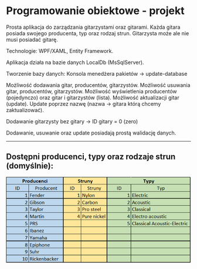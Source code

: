 # Programowanie obiektowe - projekt

Prosta aplikacja do zarządzania gitarzystami oraz gitarami. Każda gitara posiada swojego producenta, typ oraz rodzaj strun. Gitarzysta może ale nie musi posiadać gitarę.

Technologie: WPF/XAML, Entity Framework.

Aplikacja działa na bazie danych LocalDb (MsSqlServer).

Tworzenie bazy danych: Konsola menedżera pakietów -> update-database

Możliwość dodawania gitar, producentów, gitarzystów.
Możliwość usuwania gitar, producentów, gitarzystów.
Możliwość wyświetlenia producentów (pojedynczo) oraz gitar i gitarzystów (lista).
Możliwość aktualizacji gitar (update). Update poprzez nazwę (nazwa -> gitara którą chcemy zaktualizować).

Dodawanie gitarzysty bez gitary -> ID gitary = 0 (zero)

Dodawanie, usuwanie oraz update posiadają prostą walidację danych.

---

## Dostępni producenci, typy oraz rodzaje strun (domyślnie):
![photo](https://github.com/pawelz00/ProjektGuitarWPF/blob/master/entities.png?raw=true)